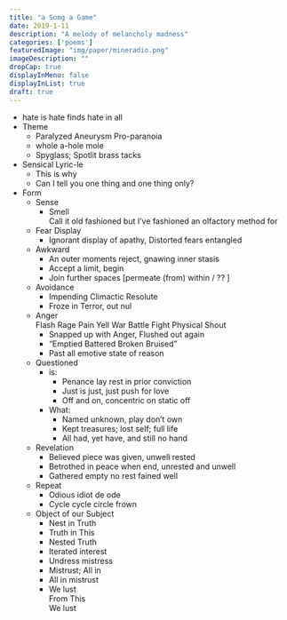 ```yaml
---
title: "a Song a Game"
date: 2019-1-11
description: "A melody of melancholy madness"
categories: ['poems']
featuredImage: "img/paper/mineradio.png"
imageDescription: ""
dropCap: true
displayInMenu: false
displayInList: true
draft: true
---
```


- hate is hate finds hate in all  
- Theme  
	- Paralyzed Aneurysm Pro-paranoia
	- whole a-hole mole
	- Spyglass; Spotlit brass tacks
- Sensical Lyric-le  
	- This is why  
	- Can I tell you one thing and one thing only?  
- Form  
	- Sense  
		- Smell  
			Call it old fashioned but I’ve fashioned an olfactory method for  
	- Fear Display  
		- Ignorant display of apathy, Distorted fears entangled  
	- Awkward  
		- An outer moments reject, gnawing inner stasis  
		- Accept a limit, begin  
		- Join further spaces [permeate (from) within / ?? ]  
	- Avoidance  
		- Impending Climactic Resolute  
		- Froze in Terror, out nul  
	- Anger  
		Flash Rage Pain Yell War Battle Fight Physical Shout  
		- Snapped up with Anger, Flushed out again  
		- “Emptied Battered Broken Bruised”  
		- Past all emotive state of reason  
	- Questioned  
		- is:  
			- Penance lay rest in prior conviction  
			- Just is just, just push for love  
			- Off and on, concentric on static off  
		- What:  
			- Named unknown, play don’t own  
			- Kept treasures; lost self; full life  
			- All had, yet have, and still no hand  
	- Revelation  
		- Believed piece was given, unwell rested  
		- Betrothed in peace when end, unrested and unwell  
		- Gathered empty no rest fained well  
	- Repeat  
		- Odious idiot de ode  
		- Cycle cycle circle frown  
	- Object of our Subject  
		- Nest in Truth  
		- Truth in This  
		- Nested Truth  
		- Iterated interest  
		- Undress mistress  
		- Mistrust; All in  
		- All in mistrust  
		- We lust  
			From This  
We lust  
